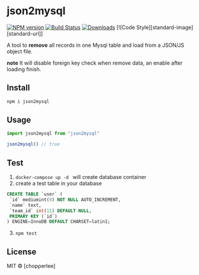 # json2mysql

[![NPM version][npm-image]][npm-url]
[![Build Status][travis-image]][travis-url]
[![Downloads][download-badge]][npm-url]
[![Code Style][standard-image][standard-url]]

A tool to **remove** all records in one Mysql table and load from a JSON/JS object file.

**note** It will disable foreign key check when remove data, an enable after loading finish.

## Install

```sh
npm i json2mysql
```

## Usage

```js
import json2mysql from "json2mysql"

json2mysql() // true
```

## Test
1. `docker-compose up -d ` will create database container
2. create a test table in your database

 ```sql
CREATE TABLE `user` (
  `id` mediumint(9) NOT NULL AUTO_INCREMENT,
  `name` text,
  `team_id` int(11) DEFAULT NULL,
  PRIMARY KEY (`id`)
) ENGINE=InnoDB DEFAULT CHARSET=latin1;
```

3. `npm test`

## License

MIT © [chopperlee]

[npm-url]: https://npmjs.org/package/json2mysql
[npm-image]: https://img.shields.io/npm/v/json2mysql.svg?style=flat-square

[travis-url]: https://travis-ci.org/chopperlee/json2mysql
[travis-image]: https://img.shields.io/travis/chopperlee/json2mysql.svg?style=flat-square

[download-badge]: http://img.shields.io/npm/dm/json2mysql.svg?style=flat-square

[standard]: https://img.shields.io/badge/code_style-standard-brightgreen.svg